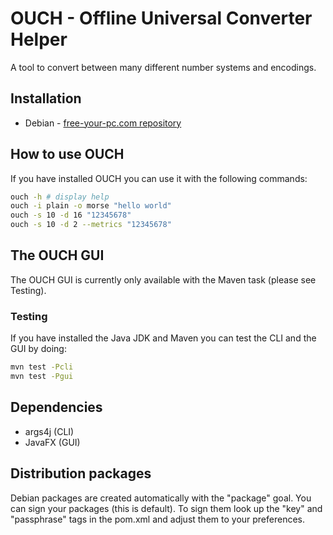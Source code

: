 # OUCH - Offline Universal Converter Helper
A tool to convert between many different number systems and encodings.

## Installation
* Debian - [free-your-pc.com repository ](http://free-your-pc.com/software)

## How to use OUCH
If you have installed OUCH you can use it with the following commands:
```bash
ouch -h # display help
ouch -i plain -o morse "hello world"
ouch -s 10 -d 16 "12345678"
ouch -s 10 -d 2 --metrics "12345678"
```

## The OUCH GUI
The OUCH GUI is currently only available with the Maven task (please
see Testing).

### Testing
If you have installed the Java JDK and Maven you can test the CLI and
the GUI by doing:
```bash
mvn test -Pcli
mvn test -Pgui
```

## Dependencies
* args4j (CLI)
* JavaFX (GUI)

## Distribution packages
Debian packages are created automatically with the "package" goal. You
can sign your packages (this is default). To sign them look up the
"key" and "passphrase" tags in the pom.xml and adjust them to your
preferences.
